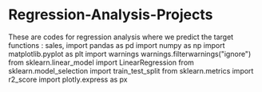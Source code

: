 # Regression-Analysis-Projects
These are codes for regression analysis where we predict  the target functions : sales,
import pandas as pd
import numpy as np
import matplotlib.pyplot as plt
import warnings
warnings.filterwarnings("ignore")
from sklearn.linear_model import LinearRegression
from sklearn.model_selection import train_test_split
from sklearn.metrics import  r2_score
import plotly.express as px

